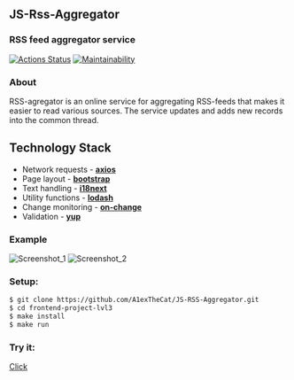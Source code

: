## JS-Rss-Aggregator
### RSS feed aggregator service

[![Actions Status](https://github.com/A1exTheCat/frontend-project-11/workflows/hexlet-check/badge.svg)](https://github.com/A1exTheCat/frontend-project-11/actions)
[![Maintainability](https://api.codeclimate.com/v1/badges/667488ab046aa2914999/maintainability)](https://codeclimate.com/github/A1exTheCat/frontend-project-11/maintainability)

### About

RSS-agregator is an online service for aggregating RSS-feeds that makes it easier to read various sources. The service updates and adds new records into the common thread.

## Technology Stack
- Network requests - **[axios](https://github.com/axios/axios)**
- Page layout - **[bootstrap](https://getbootstrap.com)**
- Text handling - **[i18next](https://www.i18next.com)**
- Utility functions - **[lodash](https://lodash.com)**
- Change monitoring - **[on-change](https://github.com/sindresorhus/on-change)**
- Validation - **[yup](https://github.com/jquense/yup)**

### Example

![Screenshot_1](https://github.com/A1exTheCat/JS-RSS-Aggregator/assets/111634577/15e145ac-0d61-46a7-8665-b5e273138566)
![Screenshot_2](https://github.com/A1exTheCat/JS-RSS-Aggregator/assets/111634577/bfbdb2c4-2f53-48a8-b21e-08c8ef200ed5)

### Setup:
```sh
$ git clone https://github.com/A1exTheCat/JS-RSS-Aggregator.git
$ cd frontend-project-lvl3
$ make install
$ make run
```

### Try it:

<a href="https://frontend-project-11-e7plnangt-a1exthecat.vercel.app/">Click</a>
